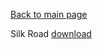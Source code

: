 [Back to main page](https://taddan.github.io/library/)<br/>

Silk Road [download](https://github.com/taddan/library/raw/main/shc001f01.rar)
